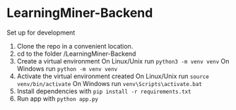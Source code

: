 # LearningMiner-Backend

Set up for development
  1. Clone the repo in a convenient location.
  2. cd to the folder /LearningMiner-Backend
  3. Create a virtual environment
    On Linux/Unix run `python3 -m venv venv`
    On Windows run `python -m venv venv`
  4. Activate the virtual environment created
    On Linux/Unix run `source venv/bin/activate`
    On Windows run `venv\Scripts\activate.bat`
  5. Install dependencies with `pip install -r requirements.txt`
  6. Run app with `python app.py`
